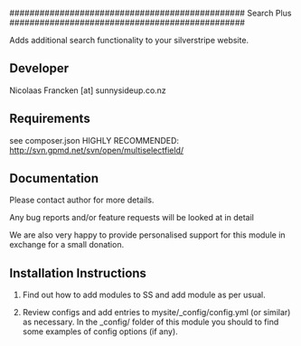 ###############################################
Search Plus
###############################################

Adds additional search functionality to your
silverstripe website.


Developer
-----------------------------------------------
Nicolaas Francken [at] sunnysideup.co.nz


Requirements
-----------------------------------------------
see composer.json
HIGHLY RECOMMENDED:
http://svn.gpmd.net/svn/open/multiselectfield/


Documentation
-----------------------------------------------
Please contact author for more details.

Any bug reports and/or feature requests will be
looked at in detail

We are also very happy to provide personalised support
for this module in exchange for a small donation.


Installation Instructions
-----------------------------------------------
1. Find out how to add modules to SS and add module as per usual.

2. Review configs and add entries to mysite/_config/config.yml
(or similar) as necessary.
In the _config/ folder of this module
you should to find some examples of config options (if any).
